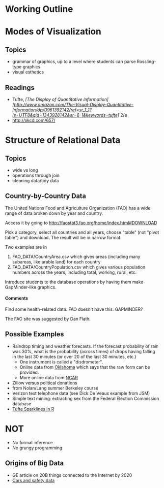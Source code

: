Working Outline
===============

# Modes of Visualization

## Topics
* grammar of graphics, up to a level where students can parse Rossling-type graphics
* visual esthetics

## Readings
* Tufte, *[The Display of Quantitative Information][http://www.amazon.com/The-Visual-Display-Quantitative-Information/dp/0961392142/ref=sr_1_1?ie=UTF8&qid=1343928142&sr=8-1&keywords=tufte]* 2/e 
* http://xkcd.com/657/                                                                                                                                                                                            
# Structure of Relational Data

## Topics
* wide vs long
* operations through join
* cleaning data/tidy data

## Country-by-Country Data

The United Nations Food and Agriculture Organization (FAO) has a wide range of data broken down by year and country.

Access it by going to <http://faostat3.fao.org/home/index.html#DOWNLOAD>

Pick a category, select all countries and all years, choose "table" (not "pivot table") and download.  The result will be in narrow format.  

Two examples are in

1. FAO_DATA/CountryArea.csv which gives areas (including many subareas, like arable land) for each country
2. FAO_DATA/CountryPopulation.csv which gives various population numbers across the years, including total, working, rural, etc.

Introduce students to the database operations by having them make GapMinder-like graphics.

#### Comments

Find some health-related data.  FAO doesn't have this.  GAPMINDER?

The FAO site was suggested by Dan Flath.

## Possible Examples
* Raindrop timing and weather forecasts.  If the forecast probability of rain was 30%, what is the probability (across times) of drops having falling in the last 30 minutes (or over 20 of the last 30 minutes, etc.)
    * One instrument is called a "disdrometer".  
    * Online data from [Oklahoma](http://weather.ou.edu/~guzhang/page/Disdrometer_data.html) which says that the raw form can be provided.
    * More online data from [NCAR](http://data.eol.ucar.edu/codiac/dss/id=113.073)
* Zillow versus political donations
* from Nolan/Lang summer Berkeley course
* Verizon text telephone data (see Dick De Veaux example from JSM)
* Simple text mining: extracting sex from the Federal Election Commission database
* [Tufte Sparklines in R](http://cran.r-project.org/web/packages/YaleToolkit/YaleToolkit.pdf)

# NOT
* No formal inference
* No grungy programming

## Origins of Big Data

* GE article on 20B things connected to the Internet by 2020
* [Cars and safety data](http://wheels.blogs.nytimes.com/2012/12/07/safety-agency-proposing-mandatory-event-data-recorders/)
                                                                                                                                                                                    